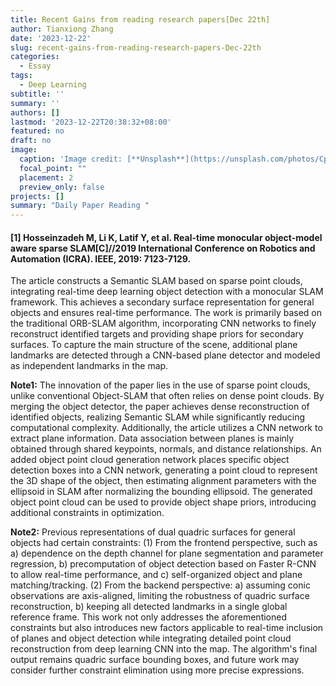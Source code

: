 ```yaml
---
title: Recent Gains from reading research papers[Dec 22th]
author: Tianxiong Zhang
date: '2023-12-22'
slug: recent-gains-from-reading-research-papers-Dec-22th
categories:
  - Essay
tags:
  - Deep Learning
subtitle: ''
summary: ''
authors: []
lastmod: '2023-12-22T20:38:32+08:00'
featured: no
draft: no
image:
  caption: 'Image credit: [**Unsplash**](https://unsplash.com/photos/CpkOjOcXdUY)'
  focal_point: ""
  placement: 2
  preview_only: false
projects: []
summary: "Daily Paper Reading "
---
```

#### [1] Hosseinzadeh M, Li K, Latif Y, et al. Real-time monocular object-model aware sparse SLAM[C]//2019 International Conference on Robotics and Automation (ICRA). IEEE, 2019: 7123-7129.

The article constructs a Semantic SLAM based on sparse point clouds, integrating real-time deep learning object detection with a monocular SLAM framework. This achieves a secondary surface representation for general objects and ensures real-time performance. The work is primarily based on the traditional ORB-SLAM algorithm, incorporating CNN networks to finely reconstruct identified targets and providing shape priors for secondary surfaces. To capture the main structure of the scene, additional plane landmarks are detected through a CNN-based plane detector and modeled as independent landmarks in the map.

**Note1:**
The innovation of the paper lies in the use of sparse point clouds, unlike conventional Object-SLAM that often relies on dense point clouds. By merging the object detector, the paper achieves dense reconstruction of identified objects, realizing Semantic SLAM while significantly reducing computational complexity. Additionally, the article utilizes a CNN network to extract plane information. Data association between planes is mainly obtained through shared keypoints, normals, and distance relationships. An added object point cloud generation network places specific object detection boxes into a CNN network, generating a point cloud to represent the 3D shape of the object, then estimating alignment parameters with the ellipsoid in SLAM after normalizing the bounding ellipsoid. The generated object point cloud can be used to provide object shape priors, introducing additional constraints in optimization.

**Note2:**
Previous representations of dual quadric surfaces for general objects had certain constraints: (1) From the frontend perspective, such as a) dependence on the depth channel for plane segmentation and parameter regression, b) precomputation of object detection based on Faster R-CNN to allow real-time performance, and c) self-organized object and plane matching/tracking. (2) From the backend perspective: a) assuming conic observations are axis-aligned, limiting the robustness of quadric surface reconstruction, b) keeping all detected landmarks in a single global reference frame. This work not only addresses the aforementioned constraints but also introduces new factors applicable to real-time inclusion of planes and object detection while integrating detailed point cloud reconstruction from deep learning CNN into the map. The algorithm's final output remains quadric surface bounding boxes, and future work may consider further constraint elimination using more precise expressions.